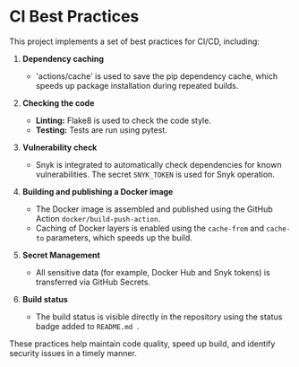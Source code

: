 # CI Best Practices

This project implements a set of best practices for CI/CD, including:

1. **Dependency caching**
   - 'actions/cache' is used to save the pip dependency cache, which speeds up package installation during repeated builds.
   
2. **Checking the code**
   - **Linting:** Flake8 is used to check the code style.
   - **Testing:** Tests are run using pytest.

3. **Vulnerability check**
   - Snyk is integrated to automatically check dependencies for known vulnerabilities. The secret `SNYK_TOKEN` is used for Snyk operation.

4. **Building and publishing a Docker image**
   - The Docker image is assembled and published using the GitHub Action `docker/build-push-action`.
   - Caching of Docker layers is enabled using the `cache-from` and `cache-to` parameters, which speeds up the build.

5. **Secret Management**
   - All sensitive data (for example, Docker Hub and Snyk tokens) is transferred via GitHub Secrets.

6. **Build status**
   - The build status is visible directly in the repository using the status badge added to `README.md `.

These practices help maintain code quality, speed up build, and identify security issues in a timely manner.
